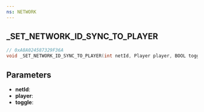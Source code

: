 ```yaml
---
ns: NETWORK
---
```

## _SET_NETWORK_ID_SYNC_TO_PLAYER

```c
// 0xA8A024587329F36A
void _SET_NETWORK_ID_SYNC_TO_PLAYER(int netId, Player player, BOOL toggle);
```

## Parameters
* **netId**:
* **player**:
* **toggle**:
